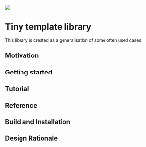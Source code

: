 ![](https://travis-ci.com/DeddXey/tl.svg?branch=master)

# Tiny template library

This library is created as a generalisation of some often used cases
## Motivation
## Getting started
## Tutorial
## Reference
## Build and Installation
## Design Rationale
